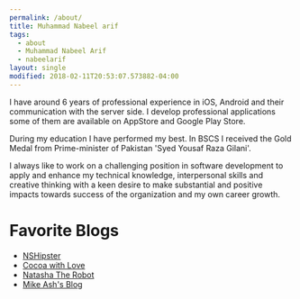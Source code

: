 ```yaml
---
permalink: /about/
title: Muhammad Nabeel arif
tags: 
  - about
  - Muhammad Nabeel Arif 
  - nabeelarif
layout: single
modified: 2018-02-11T20:53:07.573882-04:00
---
```


I have around 6 years of professional experience in iOS, Android and their communication with the server side. I develop professional applications some of them are available on AppStore and Google Play Store.

During my education I have performed my best. In BSCS I received the Gold Medal from Prime-minister of Pakistan 'Syed Yousaf Raza Gilani'.

I always like to work on a challenging position in software development to apply and enhance my technical knowledge, interpersonal skills and creative thinking with a keen desire to make substantial and positive impacts towards success of the organization and my own career growth.

# Favorite Blogs
- [NSHipster](http://nshipster.com)
- [Cocoa with Love](http://www.cocoawithlove.com)
- [Natasha The Robot](https://www.natashatherobot.com)
- [Mike Ash's Blog](https://www.mikeash.com/pyblog/)
